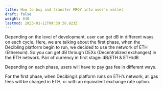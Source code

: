 ```yaml
---
title: How to buy and transfer FROY into user’s wallet
draft: false
weight: 840
lastmod: 2023-01-11T09:38:30.823Z
---
```


Depending on the level of development, user can get dB in different ways on each cycle.
Here, we are talking about the first phase, when the Decibling platform begin to run, we decided to use the network of ETH (Ethereum). So you can get dB through DEXs (Decentralized exchanges) in the ETH network.
Pair of currency in first stage: dB/ETH & ETH/dB

Depending on each phase, users will have to pay gas fee in different ways.

For the first phase, when Decibing’s platform runs on ETH’s network, all gas fees will be charged in ETH, or with an equivalent exchange rate option.


